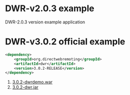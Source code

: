 # DWR-v2.0.3 example

DWR-2.0.3 version example application

# DWR-v3.0.2 official example

```xml
<dependency>
    <groupId>org.directwebremoting</groupId>
    <artifactId>dwr</artifactId>
    <version>3.0.2-RELEASE</version>
</dependency>
```

1. [3.0.2-dwrdemo.war](https://github.com/directwebremoting/dwr/releases/download/3.0.2-RELEASE/dwrdemo.war)
2. [3.0.2-dwr.jar](https://github.com/directwebremoting/dwr/releases/download/3.0.2-RELEASE/dwr.jar)
